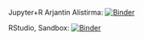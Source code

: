Jupyter+R Arjantin Alistirma: [![Binder](http://mybinder.org/badge_logo.svg)](http://mybinder.org/v2/gh/oneryalcin/teksin-mulakat/master?filepath=arjantin.ipynb)

RStudio, Sandbox: [![Binder](http://mybinder.org/badge_logo.svg)](http://mybinder.org/v2/gh/oneryalcin/teksin-mulakat/master?urlpath=rstudio)
